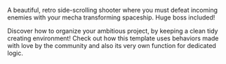 A beautiful, retro side-scrolling shooter where you must defeat incoming enemies with your mecha transforming spaceship. Huge boss included!

Discover how to organize your ambitious project, by keeping a clean tidy creating environment! Check out how this template uses behaviors made with love by the community and also its very own function for dedicated logic.
